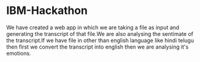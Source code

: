 # IBM-Hackathon
We have created a web app in which we are taking a file as input and generating the transcript of that file.We are also analysing the sentimate of the transcript.If we have file in other than english language like hindi telugu then first we convert the transcript into english then we are analysing it's emotions.
